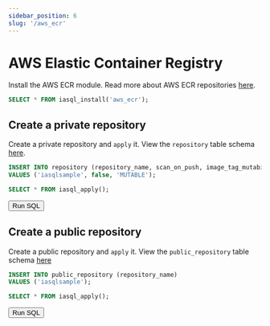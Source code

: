 ```yaml
---
sidebar_position: 6
slug: '/aws_ecr'
---
```


# AWS Elastic Container Registry

Install the AWS ECR module. Read more about AWS ECR repositories [here](https://docs.aws.amazon.com/AmazonECR/latest/userguide/Repositories.html#repository-concepts).

```sql
SELECT * FROM iasql_install('aws_ecr');
```

## Create a private repository

Create a private repository and `apply` it. View the `repository` table schema [here](https://dbdocs.io/iasql/iasql?table=repository&schema=public&view=table_structure). 

```sql
INSERT INTO repository (repository_name, scan_on_push, image_tag_mutability)
VALUES ('iasqlsample', false, 'MUTABLE');

SELECT * FROM iasql_apply();
```

<!--- https://www.urlencoder.org/ -->
<a href='https://app.iasql.com/#/button/INSERT%20INTO%20repository%20%28repository_name%2C%20scan_on_push%2C%20image_tag_mutability%29%0AVALUES%20%28%27iasqlsample%27%2C%20false%2C%20%27MUTABLE%27%29%3B%0A%0ASELECT%20%2A%20FROM%20iasql_apply%28%29%3B'>
<button
  className={"button button--primary button--lg margin-bottom--lg"}
>
Run SQL
</button>
</a>

## Create a public repository

Create a public repository and `apply` it. View the `public_repository` table schema [here](https://dbdocs.io/iasql/iasql?table=public_repository&schema=public&view=table_structure)

```sql
INSERT INTO public_repository (repository_name)
VALUES ('iasqlsample');

SELECT * FROM iasql_apply();
```

<!--- https://www.urlencoder.org/ -->
<a href='https://app.iasql.com/#/button/INSERT%20INTO%20public_repository%20%28repository_name%29%0AVALUES%20%28%27iasqlsample%27%29%3B%0A%0ASELECT%20%2A%20FROM%20iasql_apply%28%29%3B'>
<button
  className={"button button--primary button--lg margin-bottom--lg"}
>
Run SQL
</button>
</a>